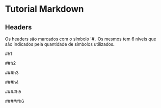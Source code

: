 # Tutorial Markdown

## Headers

Os headers são marcados com o símbolo '#'. Os mesmos tem 6 níveis que são indicados pela quantidade de símbolos utilizados.

#h1

##h2

###h3

###h4

####h5

#####h6
